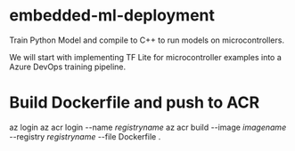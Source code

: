# embedded-ml-deployment
Train Python Model and compile to C++ to run models on microcontrollers.

We will start with implementing TF Lite for microcontroller examples into a Azure DevOps training pipeline.

# Build Dockerfile and push to ACR
az login
az acr login --name *registryname*
az acr build --image *imagename* --registry *registryname* --file Dockerfile .
